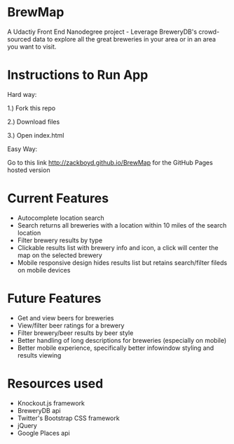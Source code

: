 # BrewMap 
A Udactiy Front End Nanodegree project - Leverage BreweryDB's crowd-sourced data to explore all the great breweries in your area or in an area you want to visit.

# Instructions to Run App
Hard way:

1.) Fork this repo

2.) Download files

3.) Open index.html

Easy Way: 

Go to this link http://zackboyd.github.io/BrewMap for the GitHub Pages hosted version

# Current Features
- Autocomplete location search
- Search returns all breweries with a location within 10 miles of the search location
- Filter brewery results by type
- Clickable results list with brewery info and icon, a click will center the map on the selected brewery
- Mobile responsive design hides results list but retains search/filter fileds on mobile devices

# Future Features
- Get and view beers for breweries
- View/filter beer ratings for a brewery
- Filter brewery/beer results by beer style
- Better handling of long descriptions for breweries (especially on mobile)
- Better mobile experience, specifically better infowindow styling and results viewing

# Resources used
- Knockout.js framework
- BreweryDB api
- Twitter's Bootstrap CSS framework
- jQuery
- Google Places api
